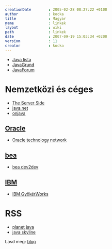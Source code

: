 ```yaml
---
creationDate        : 2005-02-28 08:27:22 +0100 
author              : kocka 
title               : Magyar 
name                : linkek 
layout              : wiki 
path                : linkek 
date                : 2007-09-19 15:03:34 +0200 
version             : 11 
creator             : kocka 
---
```

*   [Java lista](http://java.sch.bme.hu/)
*   [JavaGrund](http://www.javagrund.hu/)
*   [JavaForum](http://www.javaforum.hu/)

# Nemzetközi és céges

*   [The Server Side](http://www.theserverside.com/)
*   [java.net](http://www.java.net)
*   [onjava](http://www.onjava.com/)

## [Oracle](Oracle.html)

*   [Oracle technology network](http://otn.oracle.com/)

## [bea](bea.html)

*   [bea dev2dev](http://dev2dev.bea.com/)

## [IBM](IBM.html)

*   [IBM GyökérWorks](http://www.ibm.com/developerworks/)<br/>

# RSS

*   [planet java](http://planetjava.org/)
*   [java skyline](http://www.javaskyline.com/)


Lasd meg: [blog](blog.html)
